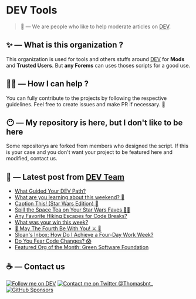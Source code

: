# DEV Tools

> 🔧 — We are people who like to help moderate articles on [DEV](https://dev.to).

## ✨ — What is this organization ?

This organization is used for tools and others stuffs around [DEV](https://dev.to) for **Mods** and **Trusted Users**. But __any Forems__ can uses thoses scripts for a good use.


## 💪🏼 — How I can help ?

You can fully contribute to the projects by following the respective guidelines. Feel free to create issues and make PR if necessary. 🎉

## 😶 — My repository is here, but I don't like to be here

Some repositorys are forked from members who designed the script. If this is your case and you don't want your project to be featured here and modified, contact us.

## 📝 — Latest post from [DEV Team](https://dev.to/devteam)

<!-- BLOG-POST-LIST:START -->
- [What Guided Your DEV Path?](https://dev.to/devteam/what-guided-your-dev-path-4h9o)
- [What are you learning about this weekend? 🧠](https://dev.to/devteam/what-are-you-learning-about-this-weekend-1ca9)
- [Caption This! &lpar;Star Wars Edition&rpar; 🌌](https://dev.to/devteam/caption-this-star-wars-edition-3bb5)
- [Spill the Space Tea on Your Star Wars Faves 🌌🍵](https://dev.to/devteam/spill-the-space-tea-on-your-star-wars-faves-7fi)
- [Any Favorite Hiking Escapes for Code Breaks?](https://dev.to/devteam/any-favorite-hiking-escapes-for-code-breaks-1f5p)
- [What was your win this week?](https://dev.to/devteam/what-was-your-win-this-week-280o)
- [🌌 May The Fourth Be With You! ⚔️ 🌠](https://dev.to/devteam/may-the-fourth-be-with-you-43p7)
- [Sloan&#39;s Inbox: How Do I Achieve a Four-Day Work Week?](https://dev.to/devteam/sloans-inbox-how-do-i-achieve-a-four-day-work-week-3jeo)
- [Do You Fear Code Changes? 😱](https://dev.to/devteam/do-you-fear-code-changes-210c)
- [Featured Org of the Month: Green Software Foundation](https://dev.to/devteam/featured-org-of-the-month-green-software-foundation-41a3)
<!-- BLOG-POST-LIST:END -->


## ☕ — Contact us

[![Follow me on DEV](https://img.shields.io/badge/dev.to-%2308090A.svg?&style=for-the-badge&logo=dev.to&logoColor=white&alt=devto)](https://dev.to/thomasbnt)
[![Contact me on Twitter @Thomasbnt_](https://img.shields.io/badge/Contact%20me%20on%20Twitter-%231DA1F2.svg?&style=for-the-badge&logo=twitter&logoColor=white&alt=twitter)](https://twitter.com/messages/1142357270-1142357270?text=Hello,%20I%20contact%20you%20from%20devtotools%20&recipient_id=1142357270) [![GitHub Sponsors](https://img.shields.io/badge/Sponsor%20me-%23EA54AE.svg?&style=for-the-badge&logo=github-sponsors&logoColor=white)](https://github.com/sponsors/thomasbnt)


